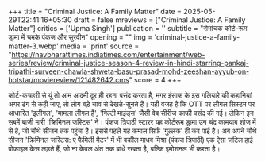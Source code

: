 +++
title = "Criminal Justice: A Family Matter"
date = 2025-05-29T22:41:16+05:30
draft = false
mreviews = ["Criminal Justice: A Family Matter"]
critics = ['Upma Singh']
publication = ''
subtitle = "रोमांचक कोर्ट-रूम ड्रामा में चमके पंकज और सुरवीन"
opening = ""
img = 'criminal-justice-a-family-matter-3.webp'
media = 'print'
source = "https://navbharattimes.indiatimes.com/entertainment/web-series/review/criminal-justice-season-4-review-in-hindi-starring-pankaj-tripathi-surveen-chawla-shweta-basu-prasad-mohd-zeeshan-ayyub-on-hotstar/moviereview/121482642.cms"
score = 4
+++

कोर्ट-कचहरी से यूं तो आम आदमी दूर ही रहना पसंद करता है, मगर इंसाफ के इस गलियारे की कहानियां अगर ढंग से कही जाए, तो लोग बड़े चाव से देखते-सुनते हैं। यही वजह है कि OTT पर लीगल सिस्टम पर आधारित 'इलीगल', 'मामला लीगल है', 'गिल्टी माइंड्स' जैसी वेब सीरीज काफी पसंद की गई। लेकिन इन सबमें बाजी मारी 'क्रिमिनल जस्टिस' ने। पंकज त्रिपाठी स्टारर यह कोर्टरूम ड्रामा उन चंद कामयाब शोज में से है, जो चौथे सीजन तक पहुंचा है। इससे पहले यह कमाल सिर्फ 'गुल्लक' ही कर पाई है। अब अपने चौथे सीजन 'क्रिमिनल जस्टिस: ए फैमिली मैटर' में भी वकील माधव मिश्रा (पंकज त्रिपाठी) एक ऐसा जटिल हाई प्रोफाइल केस लड़ते हैं, जो ना केवल अंत तक बांधे रखता है, बल्कि इमोशनल भी करता है।
